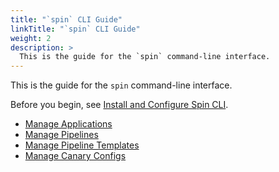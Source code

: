 ```yaml
---
title: "`spin` CLI Guide"
linkTitle: "`spin` CLI Guide"
weight: 2
description: >
  This is the guide for the `spin` command-line interface.
---
```



This is the guide for the `spin` command-line interface. 

Before you begin, see [Install and Configure Spin CLI](/setup/spin/).

* [Manage Applications](/docs/v1/guides/spin/app/)
* [Manage Pipelines](/docs/v1/guides/spin/pipeline/)
* [Manage Pipeline Templates](/docs/v1/guides/spin/pipeline-templates/)
* [Manage Canary Configs](/docs/v1/guides/spin/canary-configs/)
